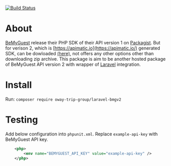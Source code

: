 [![Build Status](https://travis-ci.org/chitminow/laravel-bmgv2.svg?branch=master)](https://travis-ci.org/chitminow/laravel-bmgv2)

# About

[BeMyGuest](https://bemyguest.com.sg/) release their PHP SDK of their API version 1 on [Packagist](https://packagist.org/packages/bemyguest/sdk-php).
But for verison 2, which is [https://apimatic.io](https://apimatic.io/) generated SDK, can be dowloaded [(here)](https://bemyguest.com.sg/p/api-console#/php-composer-library), not offers any other options other than downloading zip archive.
This package is aim to be another hosted package of BeMyGuest API version 2 with wrapper of [Laravel](https://laravel.com/) integration.

# Install

Run: `composer require oway-trip-group/laravel-bmgv2`

# Testing

Add below configuration into `phpunit.xml`. Replace `example-api-key` with BeMyGuest API key.

```xml
	<php>
    	<env name="BEMYGUEST_API_KEY" value="example-api-key" />
	</php>
```
